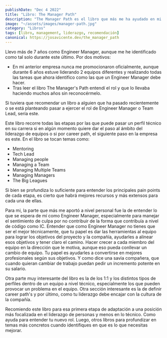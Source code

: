 ```yaml
---
publishDate: "Dec 4 2022"
title: "Libro: The Manager Path"
description: "The Manager Path es el libro que más me ha ayudado en mi camino de IC a Engineer Manager."
image: "~/assets/images/manager-path.jpg"
category: "Libros"
tags: [libro, management, liderazgo, recomendación]
canonical: https://josavicente.dev/the_manager_path
---
```


Llevo más de 7 años como Engineer Manager, aunque me he identificado como tal solo durante este último. Por dos motivos: 
- En mi anterior empresa nunca me promocionaron oficialmente, aunque durante 6 años estuve liderando 2 equipos diferentes y realizando todas las tareas que ahora identifico como las que un Engineer Manager debe hacer.
- Tras leer el libro The Manager's Path entendí el rol y que lo llevaba haciendo muchos años sin reconocérmelo.

Si tuviera que recomendar un libro a alguien que ha pasado recientemente o se está planteando pasar a ejercer el rol de Engineer Manager o Team Lead, sería este.

Este libro recorre todas las etapas por las que puede pasar un perfil técnico en su carrera si en algún momento quiere dar el paso al ámbito del liderazgo de equipos o si por career path, el siguiente paso en la empresa es este. En el libro se tocan temas como: 

- Mentoring
- Tech Lead
- Managing people
- Managing a Team
- Managing Multiple Teams
- Managing Managers
- The Big Leagues

Si bien se profundiza lo suficiente para entender los principales pain points de cada etapa, es cierto que habrá mejores recursos y más extensos para cada una de ellas.

Para mi, la parte que más me aportó a nivel personal fue la de entender lo que se espera de mí como Engineer Manager, especialmente para manejar el sentimiento de culpa por no contribuir de la forma que contribuía a nivel de código como IC. Entender que como Engineer Manager no tienes que ser el mejor técnicamente, que tu papel es dar las herramientas al equipo para lograr los objetivos del proyecto y la compañía, ayudarles a alinear esos objetivos y tener claro el camino. Hacer crecer a cada miembro del equipo en la dirección que le motiva, aunque eso pueda conllevar un cambio de equipo. Tu papel es ayudarles a convertirse en mejores profesionales según sus objetivos. Y como dice una savia compañera, que cuando quieran cambiar de trabajo puedan pedir un incremento potente en su salario.

Otra parte muy interesante del libro es la de los 1:1 y los distintos tipos de perfiles dentro de un equipo a nivel técnico, especialmente los que pueden provocar un problema en el equipo. Otra sección interesante es la de definir career path's y por último, como tu liderazgo debe encajar con la cultura de la compañía.

Recomiendo este libro para esa primera etapa de adaptación a una posición más focalizada en el liderazgo de personas y menos en lo técnico. Como ayuda para entender tu nuevo rol. Luego, otros libros para profundizar en temas más concretos cuando identifiques en que es lo que necesitas mejorar.


